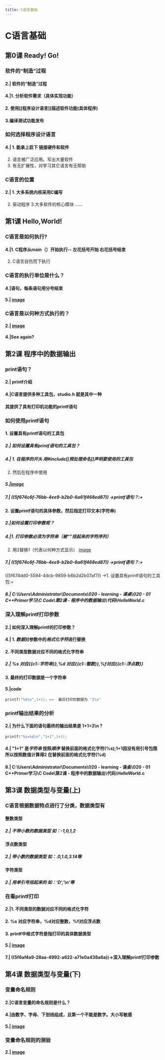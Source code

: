 ```yaml
---
title: C语言基础
---
```

# C语言基础
## 第0课 Ready! Go!
### 软件的“制造”过程
#### 2.| 软件的“制造”过程
#### 4.|1. 分析软件需求（具体实现功能）
#### 2. 使用[[程序设计语言]]描述软件功能(具体程序)
#### 3.编译测试功能发布
### 如何选择程序设计语言
#### 4.| 1. 能承上启下 链接硬件和软件
2. 语言被广泛应用。写出大量软件
3. 有无扩展性，对学习其它语言有无帮助
### C语言的位置
#### 2.| 1. 大多系统内核采用C编写
2. 驱动程序
3.大多软件的核心模块
……
## 第1课 Hello,World!
### C语言是如何执行?
#### 4.|1. C程序从main（）开始执行-- 左花括号开始 右花括号结束
2. C语言自伤而下执行
### C语言的执行单位是什么？
#### 4.|语句，每条语句用分号结束
#### 5.| [image](http://tuchuang.lifeupnote.com/blog/20200919/Na05fSn5fppg.png?imageslim)
### C语言是以何种方式执行的？
#### 2.| [image](http://tuchuang.lifeupnote.com/blog/20200919/Olk032MBNzSE.png?imageslim)
#### 4.|See again?
## 第2课 程序中的数据输出
### print语句？
#### 2.| printf介绍
#### 4.|C语言提供多种工具包，studio.h 就是其中一种
#### 其提供了具有打印机功能的printf语句
### 如何使用printf语句
#### 1. 设置具有printf语句的工具包
##### 2.| 如何设置具有printf语句的工具包？
##### 4.| 1. 在程序的开头 用#include[[预处理命名]]声明要使用的工具包
2. 然后在程序中使用
##### 5.|[image](http://tuchuang.lifeupnote.com/blog/20200920/4UPGqiLAxjf9.png?imageslim)
##### 7.| ((5f674c6f-76bb-4ee9-b2b0-6a61f468ed87)) ->printf语句？:+
#### 2. 设置printf语句的具体参数，然后指定打印文本(字符串)
##### 2.|如何设置打印参数呢？
##### 4.|1. 打印参数必须为字符串（被“”括起来的字符序列）
2. 用2替换1（代表以何种方式显示）
[image](http://tuchuang.lifeupnote.com/blog/20200920/5a514fO3nMwx.png?imageslim)
##### 7.| ((5f674c6f-76bb-4ee9-b2b0-6a61f468ed87)) ->printf语句？:+
((5f674dd0-5594-4dcb-9859-b6b2d2b07af7)) ->1. 设置具有printf语句的工具包:+
##### 8.| <e>C:\Users\Administrator\Documents\020 - learning - 课桌\020 - 01 C++Primer学习\C Code\第2课 - 程序中的数据输出\代码\HelloWorld.c</e>
### 深入理解printf打印参数
#### 2.| 如何深入理解printf的打印参数？
#### 4.| 1. *数据*对参数中的*格式化字符*进行替换
#### 2. 不同类型数据对应不同的格式化字符串
##### 2.| %s 对应{{c1::字符串}},%d 对应{{c1::整数}},%f对应{{c1::浮点数}}
#### 3. 最终的打印数据是一个字符串
#### 5.|code 
```C
printf("%d\n",1+1); =>  最后打印的数据为 "2\n"
```
### printf输出结果的分析
#### 2.| 为什么下面的语句最终的输出结果是 1+1=2\n ?
```C
printf("%s=%d\n","1+1",1+1);
```
#### 4.| "1+1" 是*字符串* 按照*顺序* 替换前面的格式化字符(%s);1+1因没有用引号包围  所以按照数值计算得2 在替换前面的格式化字符(%d)
#### 8.| <e>C:\Users\Administrator\Documents\020 - learning - 课桌\020 - 01 C++Primer学习\C Code\第2课 - 程序中的数据输出\代码\HelloWorld.c</e>
## 第3课 数据类型与变量(上)
### C语言根据数据特点进行了分类，数据类型有
#### 整数类型
##### 2.| 不带小数的数据类型 如：-1,0,1,2
#### 浮点数类型
##### 2.| 带小数的数据类型 如：.0,1.0,3.14等
#### 字符类型
##### 2.| 用单引号括起来的 如：'D','\n'等
### 在看printf打印
#### 2.|1.  不同类型的数据对应不同的格式化字符
#### 2. %s 对应字符串，%d对应整数，%f对应浮点数
#### 3. printf中格式字符是指打印的具体数据类型
#### 5.| [image](http://tuchuang.lifeupnote.com/blog/20200923/aEhcRgPs1it8.png?imageslim)
#### 7.| ((5f6af4a9-28aa-4992-a622-a71e0a438a6a))->深入理解printf打印参数
## 第4课 数据类型与变量(下)
### 变量命名规则
#### 2.|C语言变量的命名规则是什么？
#### 4.|由数字、字母、下划线组成，且第一个不能是数字。大小写敏感
#### 5.| [image](http://tuchuang.lifeupnote.com/blog/20200924/gjMa05nkJShf.png?imageslim)
### 变量命名规则的测验
#### 2.| [image](http://tuchuang.lifeupnote.com/blog/20200924/wfoOpvths3ws.png?imageslim)
####
